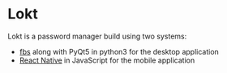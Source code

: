 # Lokt

Lokt is a password manager build using two systems:
- [fbs](https://build-system.fman.io/) along with PyQt5 in python3 for the desktop application
- [React Native](https://facebook.github.io/react-native/) in JavaScript for the mobile application
